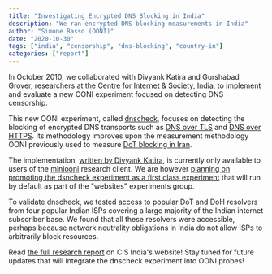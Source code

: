 ```yaml
---
title: "Investigating Encrypted DNS Blocking in India"
description: "We ran encrypted-DNS-blocking measurements in India"
author: "Simone Basso (OONI)"
date: "2020-10-30"
tags: ["india", "censorship", "dns-blocking", "country-in"]
categories: ["report"]
---
```


In October 2010, we collaborated with Divyank Katira and Gurshabad Grover,
researchers at the [Centre for Internet & Society, India](https://cis-india.org/),
to implement and evaluate a new OONI experiment focused on detecting DNS censorship.

This new OONI experiment, called [dnscheck](
https://github.com/ooni/probe-engine/tree/v0.19.0/experiment/dnscheck),
focuses on detecting the blocking of encrypted DNS
transports such as [DNS over TLS](https://en.wikipedia.org/wiki/DNS_over_TLS)
and [DNS over HTTPS](https://en.wikipedia.org/wiki/DNS_over_HTTPS). Its
methodology improves upon the measurement methodology OONI previously used to measure
[DoT blocking in Iran](https://ooni.org/post/2020-iran-dot).

The implementation, [written by Divyank Katira](
https://github.com/ooni/probe-engine/pull/950), is currently only available
to users of the [miniooni](
https://github.com/ooni/probe-engine/tree/v0.19.0#building-miniooni)
research client. We are however [planning on promoting the dsncheck experiment
as a first class experiment](https://github.com/ooni/probe/issues/1262) that will run
by default as part of the "websites" experiments group.

To validate dnscheck, we tested access to popular DoT and DoH resolvers
from four popular Indian ISPs covering a large majority of the Indian
internet subscriber base. We found that all these resolvers were accessible,
perhaps because network neutrality obligations in India do not allow ISPs
to arbitrarily block resources.

Read [the full research report](https://cis-india.org/internet-governance/blog/investigating-encrypted-dns-blocking-in-india)
on CIS India's website! Stay tuned for future updates that will
integrate the dnscheck experiment into OONI probes!
